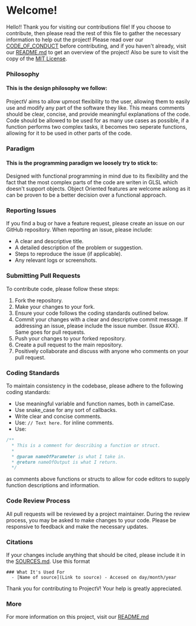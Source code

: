 # Welcome!
Hello!! Thank you for visiting our contributions file! If you choose to contribute, then please read the rest of this file to gather the necessary information to help out the project! Please read over our [CODE_OF_CONDUCT](/docs/CODE_OF_CONDUCT) before contributing, and if you haven't already, visit our [README.md](/docs/README.md) to get an overview of the project! Also be sure to visit the copy of the [MIT License](/docs/LICENSE.md).

### Philosophy

#### This is the design philosophy we follow:

ProjectV aims to allow upmost flexibility to the user, allowing them to easily use and modify any part of the software they like. This means comments should be clear, concise, and provide meaningful explanations of the code. Code should be allowed to be used for as many use cases as possible, if a function performs two complex tasks, it becomes two seperate functions, allowing for it to be used in other parts of the code.

### Paradigm

#### This is the programming paradigm we loosely try to stick to:

Designed with functional programming in mind due to its flexibility and the fact that the most complex parts of the code are writen in GLSL which doesn't support objects. Object Oriented features are welcome aslong as it can be proven to be a better decision over a functional approach.

### Reporting Issues

If you find a bug or have a feature request, please create an issue on our GitHub repository. When reporting an issue, please include:

- A clear and descriptive title.
- A detailed description of the problem or suggestion.
- Steps to reproduce the issue (if applicable).
- Any relevant logs or screenshots.

### Submitting Pull Requests

To contribute code, please follow these steps:

1. Fork the repository.
2. Make your changes to your fork.
4. Ensure your code follows the coding standards outlined below.
5. Commit your changes with a clear and descriptive commit message. If addressing an issue, please include the issue number. (Issue #XX). Same goes for pull requests.
6. Push your changes to your forked repository.
7. Create a pull request to the main repository.
8. Positively collaborate and discuss with anyone who comments on your pull request.

### Coding Standards

To maintain consistency in the codebase, please adhere to the following coding standards:

- Use meaningful variable and function names, both in camelCase.
- Use snake_case for any sort of callbacks.
- Write clear and concise comments.
- Use: `// Text here.` for inline comments.
- Use:
```cpp
/**
  * This is a comment for describing a function or struct.
  *
  * @param nameOfParameter is what I take in.
  * @return nameOfOutput is what I return.
  */
```
  as comments above functions or structs to allow for code editors to supply function descriptions and information.

### Code Review Process

All pull requests will be reviewed by a project maintainer. During the review process, you may be asked to make changes to your code. Please be responsive to feedback and make the necessary updates.

### Citations

If your changes include anything that should be cited, please include it in the [SOURCES.md](/docs/SOURCES.md). Use this format
```
### What It's Used For
  - [Name of source](Link to source) - Accesed on day/month/year
```

Thank you for contributing to ProjectV! Your help is greatly appreciated.

### More

For more information on this project, visit our [README.md](/docs/README.md)

